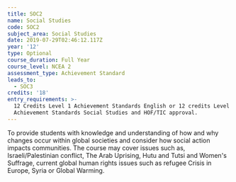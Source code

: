 ```yaml
---
title: SOC2
name: Social Studies
code: SOC2
subject_area: Social Studies
date: 2019-07-29T02:46:12.117Z
year: '12'
type: Optional
course_duration: Full Year
course_level: NCEA 2
assessment_type: Achievement Standard
leads_to:
  - SOC3
credits: '18'
entry_requirements: >-
  12 Credits Level 1 Achievement Standards English or 12 credits Level 1
  Achievement Standards Social Studies and HOF/TIC approval.
---
```

To provide students with knowledge and understanding of how and why changes occur within global societies and consider how social action impacts communities. The course may cover issues such as, Israeli/Palestinian conflict, The Arab Uprising, Hutu and Tutsi and Women's Suffrage, current global human rights issues such as refugee Crisis in Europe, Syria or Global Warming.

